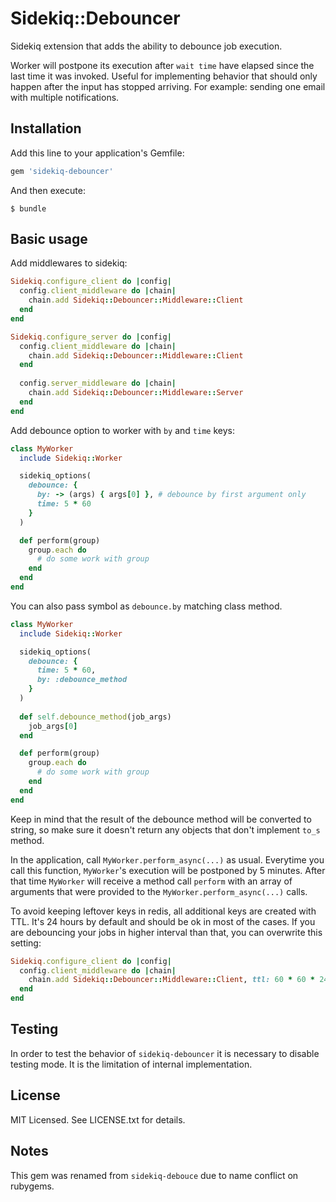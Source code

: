 # Sidekiq::Debouncer

Sidekiq extension that adds the ability to debounce job execution.

Worker will postpone its execution after `wait time` have elapsed since the last time it was invoked. 
Useful for implementing behavior that should only happen after the input has stopped arriving. 
For example: sending one email with multiple notifications.

## Installation

Add this line to your application's Gemfile:

```ruby
gem 'sidekiq-debouncer'
```

And then execute:

    $ bundle

## Basic usage

Add middlewares to sidekiq:

```ruby
Sidekiq.configure_client do |config|
  config.client_middleware do |chain|
    chain.add Sidekiq::Debouncer::Middleware::Client
  end
end

Sidekiq.configure_server do |config|
  config.client_middleware do |chain|
    chain.add Sidekiq::Debouncer::Middleware::Client
  end
  
  config.server_middleware do |chain|
    chain.add Sidekiq::Debouncer::Middleware::Server
  end
end
```

Add debounce option to worker with `by` and `time` keys:
```ruby
class MyWorker
  include Sidekiq::Worker

  sidekiq_options(
    debounce: {
      by: -> (args) { args[0] }, # debounce by first argument only
      time: 5 * 60
    }
  )

  def perform(group)
    group.each do
      # do some work with group
    end
  end
end
```

You can also pass symbol as `debounce.by` matching class method.
```ruby
class MyWorker
  include Sidekiq::Worker

  sidekiq_options(
    debounce: {
      time: 5 * 60,
      by: :debounce_method
    }
  )
  
  def self.debounce_method(job_args)
    job_args[0]
  end

  def perform(group)
    group.each do
      # do some work with group
    end
  end
end
```

Keep in mind that the result of the debounce method will be converted to string, so make sure it doesn't return any objects that don't implement `to_s` method.

In the application, call `MyWorker.perform_async(...)` as usual. Everytime you call this function, `MyWorker`'s execution will be postponed by 5 minutes. After that time `MyWorker` will receive a method call `perform` with an array of arguments that were provided to the `MyWorker.perform_async(...)` calls.

To avoid keeping leftover keys in redis, all additional keys are created with TTL.
It's 24 hours by default and should be ok in most of the cases. If you are debouncing your jobs in higher interval than that, you can overwrite this setting:

```ruby
Sidekiq.configure_client do |config|
  config.client_middleware do |chain|
    chain.add Sidekiq::Debouncer::Middleware::Client, ttl: 60 * 60 * 24 * 30 # 30 days
  end
end
```

## Testing

In order to test the behavior of `sidekiq-debouncer` it is necessary to disable testing mode. It is the limitation of internal implementation.

## License

MIT Licensed. See LICENSE.txt for details.

## Notes

This gem was renamed from `sidekiq-debouce` due to name conflict on rubygems.
